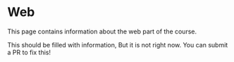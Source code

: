 # Web

This page contains information about the web part of the course.

This should be filled with information,
But it is not right now.
You can submit a PR to fix this!
